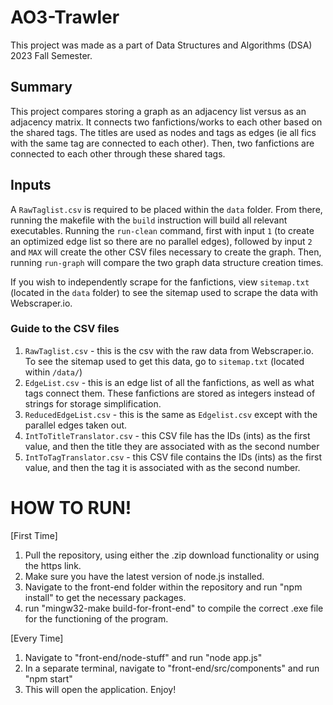 # AO3-Trawler
This project was made as a part of Data Structures and Algorithms (DSA) 2023 Fall Semester.


## Summary
This project compares storing a graph as an adjacency list versus as an adjacency matrix. It connects two fanfictions/works to each other based on the shared tags. The titles are used as nodes and tags as edges (ie all fics with the same tag are connected to each other). Then, two fanfictions are connected to each other through these shared tags.

## Inputs
A `RawTaglist.csv` is required to be placed within the `data` folder. From there, running the makefile with the `build` instruction will build all relevant executables. Running the `run-clean` command, first with input `1` (to create an optimized edge list so there are no parallel edges), followed by input `2` and `MAX` will create the other CSV files necessary to create the graph. Then, running `run-graph` will compare the two graph data structure creation times.

If you wish to independently scrape for the fanfictions, view `sitemap.txt` (located in the `data` folder) to see the sitemap used to scrape the data with Webscraper.io.

### Guide to the CSV files
1. `RawTaglist.csv` - this is the csv with the raw data from Webscraper.io. To see the sitemap used to get this data, go to `sitemap.txt` (located within `/data/`)
2. `EdgeList.csv` - this is an edge list of all the fanfictions, as well as what tags connect them. These fanfictions are stored as integers instead of strings for storage simplification.
3. `ReducedEdgeList.csv` - this is the same as `Edgelist.csv` except with the parallel edges taken out.
4. `IntToTitleTranslator.csv` - this CSV file has the IDs (ints) as the first value, and then the title they are associated with as the second number
5. `IntToTagTranslator.csv` - this CSV file contains the IDs (ints) as the first value, and then the tag it is associated with as the second number.

# HOW TO RUN!
[First Time]
1. Pull the repository, using either the .zip download functionality or using the https link.
2. Make sure you have the latest version of node.js installed.
3. Navigate to the front-end folder within the repository and run "npm install" to get the necessary packages.
4. run "mingw32-make build-for-front-end" to compile the correct .exe file for the functioning of the program.

[Every Time]
1. Navigate to "front-end/node-stuff" and run "node app.js"
2. In a separate terminal, navigate to "front-end/src/components" and run "npm start"
3. This will open the application. Enjoy!

